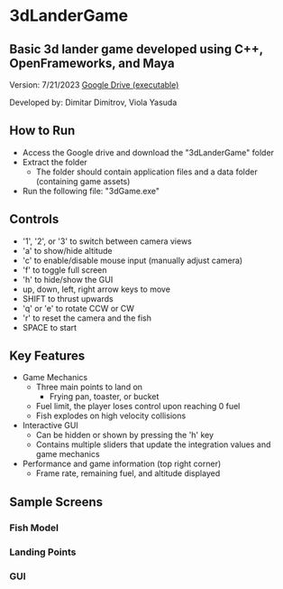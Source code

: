 # 3dLanderGame
## Basic 3d lander game developed using C++, OpenFrameworks, and Maya
Version: 7/21/2023 [Google Drive (executable)]()

Developed by: Dimitar Dimitrov, Viola Yasuda

## How to Run
- Access the Google drive and download the "3dLanderGame" folder
- Extract the folder
  - The folder should contain application files and a data folder (containing game assets)
- Run the following file: "3dGame.exe"
  
## Controls
- '1', '2', or '3' to switch between camera views
- 'a' to show/hide altitude
- 'c' to enable/disable mouse input (manually adjust camera)
- 'f' to toggle full screen
- 'h' to hide/show the GUI
- up, down, left, right arrow keys to move
- SHIFT to thrust upwards
- 'q' or 'e' to rotate CCW or CW
- 'r' to reset the camera and the fish
- SPACE to start

## Key Features
- Game Mechanics
  - Three main points to land on
    - Frying pan, toaster, or bucket
  - Fuel limit, the player loses control upon reaching 0 fuel 
  - Fish explodes on high velocity collisions
- Interactive GUI
  - Can be hidden or shown by pressing the 'h' key
  - Contains multiple sliders that update the integration values and game mechanics
- Performance and game information (top right corner)
  - Frame rate, remaining fuel, and altitude displayed
 
## Sample Screens

### Fish Model

### Landing Points

### GUI
